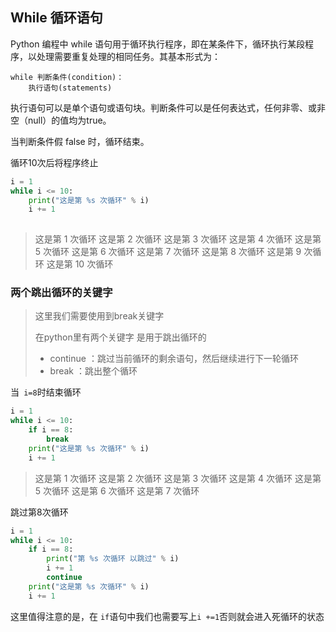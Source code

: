 ## While 循环语句

Python 编程中 while 语句用于循环执行程序，即在某条件下，循环执行某段程序，以处理需要重复处理的相同任务。其基本形式为：

```
while 判断条件(condition)：
    执行语句(statements)
```

执行语句可以是单个语句或语句块。判断条件可以是任何表达式，任何非零、或非空（null）的值均为true。

当判断条件假 false 时，循环结束。

循环10次后将程序终止

```python
i = 1
while i <= 10:
    print("这是第 %s 次循环" % i)
    i += 1
    
```

> 这是第 1 次循环
> 这是第 2 次循环
> 这是第 3 次循环
> 这是第 4 次循环
> 这是第 5 次循环
> 这是第 6 次循环
> 这是第 7 次循环
> 这是第 8 次循环
> 这是第 9 次循环
> 这是第 10 次循环

### 两个跳出循环的关键字

> 这里我们需要使用到break关键字
>
> 在python里有两个关键字 是用于跳出循环的
>
> - continue  ：跳过当前循环的剩余语句，然后继续进行下一轮循环
>- break ：跳出整个循环

当` i=8`时结束循环

```python
i = 1
while i <= 10:
    if i == 8:
        break
    print("这是第 %s 次循环" % i)
    i += 1

```

> 这是第 1 次循环
> 这是第 2 次循环
> 这是第 3 次循环
> 这是第 4 次循环
> 这是第 5 次循环
> 这是第 6 次循环
> 这是第 7 次循环

跳过第8次循环

```python
i = 1
while i <= 10:
    if i == 8:
        print("第 %s 次循环 以跳过" % i)
        i += 1
        continue
    print("这是第 %s 次循环" % i)
    i += 1
```

这里值得注意的是，在 `if`语句中我们也需要写上`i +=1`否则就会进入死循环的状态
